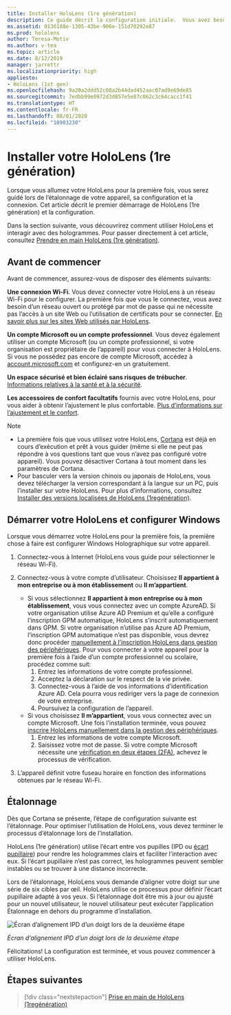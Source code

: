 ```yaml
---
title: Installer HoloLens (1re génération)
description: Ce guide décrit la configuration initiale.  Vous avez besoin d’un réseau Wi-Fi et d’un compte Microsoft (MSA) ou Azure Active Directory (Azure AD).
ms.assetid: 0136188e-1305-43be-906e-151d70292e87
ms.prod: hololens
author: Teresa-Motiv
ms.author: v-tea
ms.topic: article
ms.date: 8/12/2019
manager: jarrettr
ms.localizationpriority: high
appliesto:
- HoloLens (1st gen)
ms.openlocfilehash: 9a20a2ddd52c08a2b44dad452aac07ad9e69de85
ms.sourcegitcommit: 7edbb99e0972d3d857e5e87c062c3c64cacc1f41
ms.translationtype: HT
ms.contentlocale: fr-FR
ms.lasthandoff: 08/01/2020
ms.locfileid: "10903230"
---
```

# Installer votre HoloLens (1re génération)

Lorsque vous allumez votre HoloLens pour la première fois, vous serez guidé lors de l’étalonnage de votre appareil, sa configuration et la connexion.  Cet article décrit le premier démarrage de HoloLens (1re génération) et la configuration.

Dans la section suivante, vous découvrirez comment utiliser HoloLens et interagir avec des hologrammes. Pour passer directement à cet article, consultez [Prendre en main HoloLens (1re génération)](hololens1-basic-usage.md).

## Avant de commencer

Avant de commencer, assurez-vous de disposer des éléments suivants:

**Une connexion Wi-Fi**. Vous devez connecter votre HoloLens à un réseau Wi-Fi pour le configurer. La première fois que vous le connectez, vous avez besoin d’un réseau ouvert ou protégé par mot de passe qui ne nécessite pas l’accès à un site Web ou l’utilisation de certificats pour se connecter. [En savoir plus sur les sites Web utilisés par HoloLens](hololens-offline.md).

**Un compte Microsoft ou un compte professionnel**. Vous devez également utiliser un compte Microsoft (ou un compte professionnel, si votre organisation est propriétaire de l’appareil) pour vous connecter à HoloLens. Si vous ne possédez pas encore de compte Microsoft, accédez à [account.microsoft.com](https://account.microsoft.com) et configurez-en un gratuitement.

**Un espace sécurisé et bien éclairé sans risques de trébucher**. [Informations relatives à la santé et à la sécurité](https://go.microsoft.com/fwlink/p/?LinkId=746661).

**Les accessoires de confort facultatifs** fournis avec votre HoloLens, pour vous aider à obtenir l’ajustement le plus confortable. [Plus d’informations sur l’ajustement et le confort](https://support.microsoft.com/help/12632/hololens-fit-your-hololens).

> [!NOTE]
>  
> - La première fois que vous utilisez votre HoloLens, [Cortana](hololens-cortana.md) est déjà en cours d’exécution et prêt à vous guider (même si elle ne peut pas répondre à vos questions tant que vous n’avez pas configuré votre appareil). Vous pouvez désactiver Cortana à tout moment dans les paramètres de Cortana.
> - Pour basculer vers la version chinois ou japonais de HoloLens, vous devez télécharger la version correspondant à la langue sur un PC, puis l’installer sur votre HoloLens. Pour plus d’informations, consultez [Installer des versions localisées de HoloLens (1regénération)](hololens1-install-localized.md).

## Démarrer votre HoloLens et configurer Windows

Lorsque vous démarrez votre HoloLens pour la première fois, la première chose à faire est configurer Windows Holographique sur votre appareil.

1. Connectez-vous à Internet (HoloLens vous guide pour sélectionner le réseau Wi-Fi).

1. Connectez-vous à votre compte d’utilisateur. Choisissez **Il appartient à mon entreprise ou à mon établissement** ou **Il m’appartient**.
    - Si vous sélectionnez **Il appartient à mon entreprise ou à mon établissement**, vous vous connectez avec un compte AzureAD. Si votre organisation utilise Azure AD Premium et qu’elle a configuré l’inscription GPM automatique, HoloLens s’inscrit automatiquement dans GPM. Si votre organisation n’utilise pas Azure AD Premium, l’inscription GPM automatique n’est pas disponible, vous devrez donc procéder [manuellement à l’inscription HoloLens dans gestion des périphériques](hololens-enroll-mdm.md#different-ways-to-enroll). Pour vous connecter à votre appareil pour la première fois à l’aide d’un compte professionnel ou scolaire, procédez comme suit:
        1. Entrez les informations de votre compte professionnel.
        1. Acceptez la déclaration sur le respect de la vie privée.
        1. Connectez-vous à l’aide de vos informations d’identification Azure AD. Cela pourra vous rediriger vers la page de connexion de votre entreprise.
        1. Poursuivez la configuration de l’appareil.
    - Si vous choisissez **Il m’appartient**, vous vous connectez avec un compte Microsoft. Une fois l’installation terminée, vous pouvez [inscrire HoloLens manuellement dans la gestion des périphériques](hololens-enroll-mdm.md#different-ways-to-enroll).
        1. Entrez les informations de votre compte Microsoft.
        1. Saisissez votre mot de passe. Si votre compte Microsoft nécessite une [vérification en deux étapes (2FA)](https://blogs.technet.microsoft.com/microsoft_blog/2013/04/17/microsoft-account-gets-more-secure/), achevez le processus de vérification.

1. L’appareil définit votre fuseau horaire en fonction des informations obtenues par le réseau Wi-Fi.

## Étalonnage

Dès que Cortana se présente, l’étape de configuration suivante est l’étalonnage. Pour optimiser l’utilisation de HoloLens, vous devez terminer le processus d’étalonnage lors de l’installation.

HoloLens (1re génération) utilise l’écart entre vos pupilles (IPD ou [écart pupillaire](https://en.wikipedia.org/wiki/Interpupillary_distance)) pour rendre les hologrammes clairs et faciliter l’interaction avec eux. Si l’écart pupillaire n’est pas correct, les hologrammes peuvent sembler instables ou se trouver à une distance incorrecte.

Lors de l’étalonnage, HoloLens vous demande d’aligner votre doigt sur une série de six cibles par œil. HoloLens utilise ce processus pour définir l’écart pupillaire adapté à vos yeux. Si l’étalonnage doit être mis à jour ou ajusté pour un nouvel utilisateur, le nouvel utilisateur peut exécuter l’application Étalonnage en dehors du programme d’installation.

![Écran d’alignement IPD d’un doigt lors de la deuxième étape](./images/ipd-finger-alignment-300px.jpg)

*Écran d’alignement IPD d’un doigt lors de la deuxième étape*

Félicitations! La configuration est terminée, et vous pouvez commencer à utiliser HoloLens.

## Étapes suivantes

> [!div class="nextstepaction"]
> [Prise en main de HoloLens (1regénération)](hololens1-basic-usage.md)
